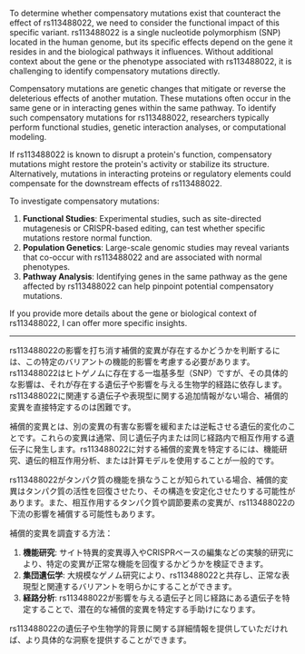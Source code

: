To determine whether compensatory mutations exist that counteract the effect of rs113488022, we need to consider the functional impact of this specific variant. rs113488022 is a single nucleotide polymorphism (SNP) located in the human genome, but its specific effects depend on the gene it resides in and the biological pathways it influences. Without additional context about the gene or the phenotype associated with rs113488022, it is challenging to identify compensatory mutations directly.

Compensatory mutations are genetic changes that mitigate or reverse the deleterious effects of another mutation. These mutations often occur in the same gene or in interacting genes within the same pathway. To identify such compensatory mutations for rs113488022, researchers typically perform functional studies, genetic interaction analyses, or computational modeling.

If rs113488022 is known to disrupt a protein's function, compensatory mutations might restore the protein's activity or stabilize its structure. Alternatively, mutations in interacting proteins or regulatory elements could compensate for the downstream effects of rs113488022.

To investigate compensatory mutations:
1. **Functional Studies**: Experimental studies, such as site-directed mutagenesis or CRISPR-based editing, can test whether specific mutations restore normal function.
2. **Population Genetics**: Large-scale genomic studies may reveal variants that co-occur with rs113488022 and are associated with normal phenotypes.
3. **Pathway Analysis**: Identifying genes in the same pathway as the gene affected by rs113488022 can help pinpoint potential compensatory mutations.

If you provide more details about the gene or biological context of rs113488022, I can offer more specific insights.

---

rs113488022の影響を打ち消す補償的変異が存在するかどうかを判断するには、この特定のバリアントの機能的影響を考慮する必要があります。rs113488022はヒトゲノムに存在する一塩基多型（SNP）ですが、その具体的な影響は、それが存在する遺伝子や影響を与える生物学的経路に依存します。rs113488022に関連する遺伝子や表現型に関する追加情報がない場合、補償的変異を直接特定するのは困難です。

補償的変異とは、別の変異の有害な影響を緩和または逆転させる遺伝的変化のことです。これらの変異は通常、同じ遺伝子内または同じ経路内で相互作用する遺伝子に発生します。rs113488022に対する補償的変異を特定するには、機能研究、遺伝的相互作用分析、または計算モデルを使用することが一般的です。

rs113488022がタンパク質の機能を損なうことが知られている場合、補償的変異はタンパク質の活性を回復させたり、その構造を安定化させたりする可能性があります。また、相互作用するタンパク質や調節要素の変異が、rs113488022の下流の影響を補償する可能性もあります。

補償的変異を調査する方法：
1. **機能研究**: サイト特異的変異導入やCRISPRベースの編集などの実験的研究により、特定の変異が正常な機能を回復するかどうかを検証できます。
2. **集団遺伝学**: 大規模なゲノム研究により、rs113488022と共存し、正常な表現型と関連するバリアントを明らかにすることができます。
3. **経路分析**: rs113488022が影響を与える遺伝子と同じ経路にある遺伝子を特定することで、潜在的な補償的変異を特定する手助けになります。

rs113488022の遺伝子や生物学的背景に関する詳細情報を提供していただければ、より具体的な洞察を提供することができます。